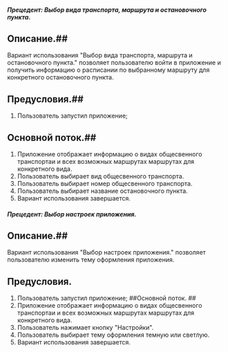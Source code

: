 ##### Прецедент:  Выбор вида транспорта, маршрута и остановочного пункта.
## Описание.## 
Вариант использования "Выбор вида транспорта, маршрута и остановочного пункта." позволяет пользователю войти в приложение и получить информацию о расписании по выбранному маршруту для конкретного остановочного пункта.
## Предусловия.##  
1. Пользователь запустил приложение;
## Основной поток.## 
1. Приложение отображает информацию о видах общесвенного транспортаи и всех возможных маршрутах маршрутах для конкретного вида.
2. Пользователь выбирает вид общесвенного транспорта.
3. Пользователь выбирает номер общесвенного транспорта.
4. Пользователь выбирает название остановочного пункта.
6. Вариант использования завершается.
##### Прецедент: Выбор настроек приложения.
## Описание.## 
Вариант использования "Выбор настроек приложения." позволяет пользователю изменить тему оформления приложения.
## Предусловия. ##
1. Пользователь запустил приложение;
##Основной поток. ##
1. Приложение отображает информацию о видах общесвенного транспортаи и всех возможных маршрутах маршрутах для конкретного вида.
2. Пользователь нажимает кнопку "Настройки".
3. Пользователь выбирает тему оформления темную или светлую.
6. Вариант использования завершается.
